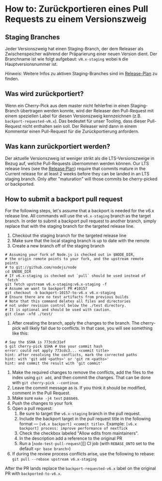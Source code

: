 # How to: Zurückportieren eines Pull Requests zu einem Versionszweig

## Staging Branches

Jeder Versionszweig hat einen Staging-Branch, der dem Releaser als Zwischenspeicher während der Präparierung einer neuen Version dient. Der Branchname ist wie folgt aufgebaut: `vN.x-staging` wobei `N` die Hauptversionsnummer ist.

*Hinweis*: Weitere Infos zu aktiven Staging-Branches sind im [Release-Plan](https://github.com/nodejs/Release#release-schedule1) zu finden.

## Was wird zurückportiert?

Wenn ein Cherry-Pick aus dem master nicht fehlerfrei in einen Staging-Branch übertragen werden konnte, wird der Releaser den Pull-Request mit einem speziellen Label für diesen Versionszweig kennzeichnen (z.B. `backport-requested-vN.x`). Das bedeutet für unser Tooling, dass dieser Pull-Request nicht enthalten sein soll. Der Releaser wird dann in einem Kommentar einen Pull-Request für die Zurückportierung anfordern.

## Was kann zurückportiert werden?

Der aktuelle Versionszweig ist weniger strikt als die LTS-Versionszweige in Bezug auf, welche Pull-Requests übernommen werden können. Our LTS release lines (see the [Release Plan](https://github.com/nodejs/Release#release-plan)) require that commits mature in the Current release for at least 2 weeks before they can be landed in an LTS staging branch. Only after "maturation" will those commits be cherry-picked or backported.

## How to submit a backport pull request

For the following steps, let's assume that a backport is needed for the v6.x release line. All commands will use the `v6.x-staging` branch as the target branch. In order to submit a backport pull request to another branch, simply replace that with the staging branch for the targeted release line.

1. Checkout the staging branch for the targeted release line
2. Make sure that the local staging branch is up to date with the remote
3. Create a new branch off of the staging branch

```shell
# Assuming your fork of Node.js is checked out in $NODE_DIR,
# the origin remote points to your fork, and the upstream remote points
# to git://github.com/nodejs/node
cd $NODE_DIR
# If v6.x-staging is checked out `pull` should be used instead of `fetch`
git fetch upstream v6.x-staging:v6.x-staging -f
# Assume we want to backport PR #10157
git checkout -b backport-10157-to-v6.x v6.x-staging
# Ensure there are no test artifacts from previous builds
# Note that this command deletes all files and directories
# not under revision control below the ./test directory.
# It is optional and should be used with caution.
git clean -xfd ./test/
```

1. After creating the branch, apply the changes to the branch. The cherry-pick will likely fail due to conflicts. In that case, you will see something like this:

```shell
# Say the $SHA is 773cdc31ef
$ git cherry-pick $SHA # Use your commit hash
error: could not apply 773cdc3... <commit title>
hint: after resolving the conflicts, mark the corrected paths
hint: with 'git add <paths>' or 'git rm <paths>'
hint: and commit the result with 'git commit'
```

1. Make the required changes to remove the conflicts, add the files to the index using `git add`, and then commit the changes. That can be done with `git cherry-pick --continue`.
2. Leave the commit message as is. If you think it should be modified, comment in the Pull Request.
3. Make sure `make -j4 test` passes.
4. Push the changes to your fork
5. Open a pull request: 
    1. Be sure to target the `v6.x-staging` branch in the pull request.
    2. Include the backport target in the pull request title in the following format — `[v6.x backport] <commit title>`. Example: `[v6.x backport] process: improve performance of nextTick`
    3. Check the checkbox labeled "Allow edits from maintainers".
    4. In the description add a reference to the original PR
    5. Run a [`node-test-pull-request`][] CI job (with `REBASE_ONTO` set to the default `<pr base branch>`)
6. If during the review process conflicts arise, use the following to rebase: `git pull --rebase upstream v6.x-staging`

After the PR lands replace the `backport-requested-v6.x` label on the original PR with `backported-to-v6.x`.